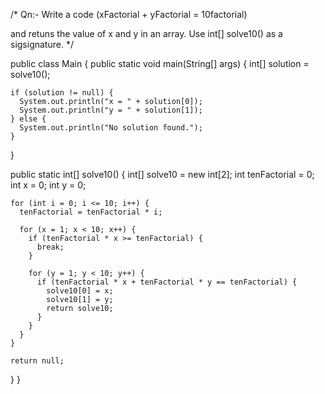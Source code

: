 /*
Qn:- Write a code 
(xFactorial + yFactorial = 10factorial)

and retuns the value of x and y in an array.
Use int[] solve10() as a sigsignature.
*/


public class Main {
  public static void main(String[] args) {
    int[] solution = solve10();

    if (solution != null) {
      System.out.println("x = " + solution[0]);
      System.out.println("y = " + solution[1]);
    } else {
      System.out.println("No solution found.");
    }
  }
  
  public static int[] solve10() {
    int[] solve10 = new int[2];
    int tenFactorial = 0;
    int x = 0;
    int y = 0;

    for (int i = 0; i <= 10; i++) {
      tenFactorial = tenFactorial * i;

      for (x = 1; x < 10; x++) {
        if (tenFactorial * x >= tenFactorial) {
          break;
        }

        for (y = 1; y < 10; y++) {
          if (tenFactorial * x + tenFactorial * y == tenFactorial) {
            solve10[0] = x;
            solve10[1] = y;
            return solve10;
          }
        }
      }
    }

    return null;
  }
}
